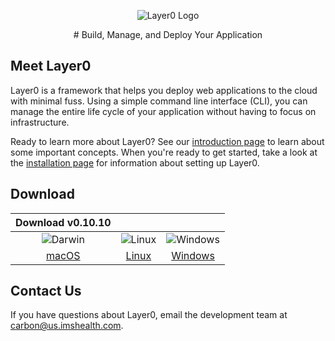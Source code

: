 <p align="center">
  <img alt="Layer0 Logo" src="/static/logo_rs.png" >
</p>

<center>
# Build, Manage, and Deploy Your Application
</center>


## Meet Layer0
Layer0 is a framework that helps you deploy web applications to the cloud with minimal fuss. Using a simple command line interface (CLI), you can manage the entire life cycle of your application without having to focus on infrastructure.

Ready to learn more about Layer0? See our [introduction page](intro.md) to learn about some important concepts. When you're ready to get started, take a look at the [installation page](setup/install.md) for information about setting up Layer0.

## Download
| Download **v0.10.10** | | |
|:-:|:-:|:-:|
| ![Darwin](/static/icon_darwin.png) | ![Linux](/static/icon_linux.png)  | ![Windows](/static/icon_windows.png) |
| [macOS](https://github.com/quintilesims/layer0/releases/download/v0.10.10/macOS.zip) | [Linux](https://github.com/quintilesims/layer0/releases/download/v0.10.10/Linux.zip) | [Windows](https://github.com/quintilesims/layer0/releases/download/v0.10.10/Windows.zip) |


## Contact Us

If you have questions about Layer0, email the development team at [carbon@us.imshealth.com](mailto:carbon@us.imshealth.com).
